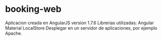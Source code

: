 # booking-web
Aplicacion creada en AngularJS version 1.7.6 Librerias utilizadas: Angular Material LocalStore  Desplegar en un servidor de aplicaciones, por ejemplo Apache.

